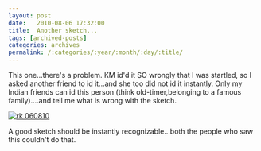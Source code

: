 ```yaml
---
layout: post
date:	2010-08-06 17:32:00
title:  Another sketch...
tags: [archived-posts]
categories: archives
permalink: /:categories/:year/:month/:day/:title/
---
```

This one...there's a problem. KM id'd it SO wrongly that I was startled, so I asked another friend to id it...and she too did not id it instantly. Only my Indian friends can id this person (think old-timer,belonging to a famous family)....and tell me what is wrong with the sketch.


<a href="http://s835.photobucket.com/albums/zz275/dffrntpx/?action=view&current=IMG_9195.jpg" target="_blank"><img src="http://i835.photobucket.com/albums/zz275/dffrntpx/IMG_9195.jpg" border="0" alt="rk 060810"></a>


A good sketch should be instantly recognizable...both the people who saw this couldn't do that.
